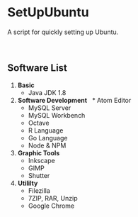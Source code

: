 # SetUpUbuntu
A script for quickly setting up Ubuntu.

<br/>

## Software List
1. **Basic**
   * Java JDK 1.8
1. **Software Development**
   * Atom Editor
   * MySQL Server
   * MySQL Workbench
   * Octave
   * R Language
   * Go Language
   * Node & NPM
1. **Graphic Tools**
   * Inkscape
   * GIMP
   * Shutter
1. **Utililty**
   * Filezilla
   * 7ZIP, RAR, Unzip
   * Google Chrome


